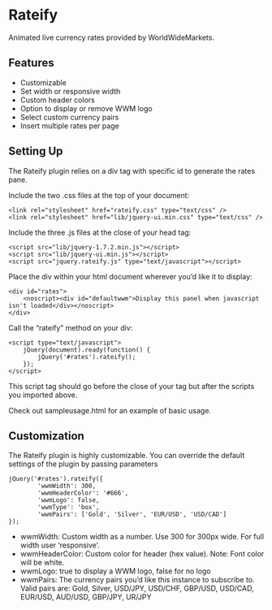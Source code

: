 Rateify
=======

Animated live currency rates provided by WorldWideMarkets.

Features
-------- 
* Customizable
* Set width or responsive width
* Custom header colors
* Option to display or remove WWM logo
* Select custom currency pairs
* Insert multiple rates per page

Setting Up
----------
The Rateify plugin relies on a div tag with specific id to generate the rates pane.

Include the two .css files at the top of your document:

    <link rel="stylesheet" href="rateify.css" type="text/css" />
    <link rel="stylesheet" href="lib/jquery-ui.min.css" type="text/css" />

Include the three .js files at the close of your head tag:

    <script src="lib/jquery-1.7.2.min.js"></script> 
    <script src="lib/jquery-ui.min.js"></script> 
    <script src="jquery.rateify.js" type="text/javascript"></script>

Place the div within your html document wherever you’d like it to display:

    <div id="rates">
        <noscript><div id="defaultwwm">Display this panel when javascript isn't loaded</div></noscript>
    </div>

Call the “rateify” method on your div:

    <script type="text/javascript">
        jQuery(document).ready(function() {
            jQuery('#rates').rateify();							
        });
    </script>

This script tag should go before the close of your <head> tag but after the scripts you imported above.

Check out sampleusage.html for an example of basic usage.


Customization
-------------
The Rateify plugin is highly customizable. You can override the default settings of the plugin by passing parameters

	jQuery('#rates').rateify({
            'wwmWidth': 300,   		
    		'wwmHeaderColor': '#666',	
    		'wwmLogo': false,	  	
    		'wwmType': 'box',		
    		'wwmPairs': ['Gold', 'Silver', 'EUR/USD', 'USD/CAD']
	});

* wwmWidth: Custom width as a number. Use 300 for 300px wide. For full width user ‘responsive’.
* wwmHeaderColor: Custom color for header (hex value). Note: Font color will be white.
* wwmLogo: true to display a WWM logo, false for no logo
* wwmPairs: The currency pairs you’d like this instance to subscribe to. Valid pairs are: Gold, Silver, USD/JPY, USD/CHF, GBP/USD, USD/CAD, EUR/USD, AUD/USD, GBP/JPY, UR/JPY